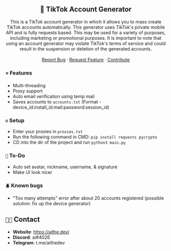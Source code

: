 <h2 align="center">🎯 TikTok Account Generator</h2>
  <p align="center">This is a TikTok account generator in which it allows you to mass create TikTok accounts automatically. This generator uses TikTok's private mobile API and is fully requests based. This may be used for a variety of purposes, including marketing or promotional purposes. It is important to note that using an account generator may violate TikTok's terms of service and could result in the suspension or deletion of the generated accounts.
    <br />
    <br />
    <a href="https://github.com/aithedev/TikTok-Account-Generator/issues">Report Bug</a>
    ·
    <a href="https://github.com/aithedev/TikTok-Account-Generator/issues">Request Feature</a>
    ·
    <a href="https://github.com/aithedev/TikTok-Account-Generator/pulls">Contribute</a>
  </p>

### `⭐` Features
- Multi-threading
- Proxy support
- Auto email verification using temp mail
- Saves accounts to `accounts.txt` (Format - device_id:install_id:mail:password:session_id)

### `⚙️` Setup
- Enter your proxies in `proxies.txt`
- Run the following command in CMD: `pip install requests pycrypto`
- CD into the dir of the project and run `python3 main.py`

### `📝` To-Do
- Auto set avatar, nickname, username, & signature
- Make UI look nicer

### `🪲` Known bugs
- "Too many attempts" error after about 20 accounts registered (possible solution: fix up the device generator)

## `🧑‍💻` Contact
- **Website**: https://aithe.dev/
- **Discord**: ai#4026
- **Telegram**: t.me/aithedev
